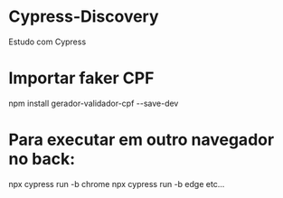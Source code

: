 # Cypress-Discovery
Estudo com Cypress

# Importar faker CPF
npm install gerador-validador-cpf --save-dev

# Para executar em outro navegador no back:
npx cypress run -b chrome
npx cypress run -b edge
etc...